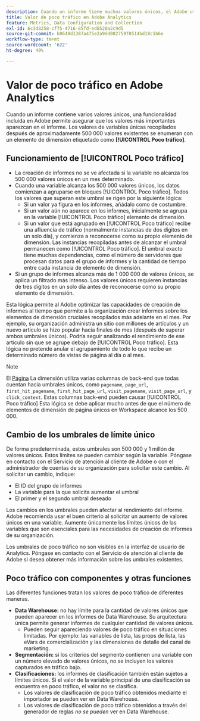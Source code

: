```yaml
---
description: Cuando un informe tiene muchos valores únicos, el Adobe utiliza el elemento de dimensión Poco tráfico para mejorar el rendimiento del informe.
title: Valor de poco tráfico en Adobe Analytics
feature: Metrics, Data Configuration and Collection
exl-id: 6c3d8258-cf75-4716-85fd-ed8520a2c9d5
source-git-commit: b8640d1387a475e2a9dd082759f0514bd18c1b6e
workflow-type: tm+mt
source-wordcount: '622'
ht-degree: 49%

---
```


# Valor de poco tráfico en Adobe Analytics

Cuando un informe contiene varios valores únicos, una funcionalidad incluida en Adobe permite asegurar que los valores más importantes aparezcan en el informe. Los valores de variables únicas recopilados después de aproximadamente 500 000 valores existentes se enumeran con un elemento de dimensión etiquetado como **[!UICONTROL Poco tráfico]**.

## Funcionamiento de [!UICONTROL Poco tráfico]

* La creación de informes no se ve afectada si la variable no alcanza los 500 000 valores únicos en un mes determinado.
* Cuando una variable alcanza los 500 000 valores únicos, los datos comienzan a agruparse en bloques [!UICONTROL Poco tráfico]. Todos los valores que superan este umbral se rigen por la siguiente lógica:
   * Si un valor ya figura en los informes, añádalo como de costumbre.
   * Si un valor aún no aparece en los informes, inicialmente se agrupa en la variable [!UICONTROL Poco tráfico] elemento de dimensión.
   * Si un valor que está agrupado en [!UICONTROL Poco tráfico] recibe una afluencia de tráfico (normalmente instancias de dos dígitos en un solo día), y comienza a reconocerse como su propio elemento de dimensión. Las instancias recopiladas antes de alcanzar el umbral permanecen como [!UICONTROL Poco tráfico]. El umbral exacto tiene muchas dependencias, como el número de servidores que procesan datos para el grupo de informes y la cantidad de tiempo entre cada instancia de elemento de dimensión.
* Si un grupo de informes alcanza más de 1 000 000 de valores únicos, se aplica un filtrado más intenso. Los valores únicos requieren instancias de tres dígitos en un solo día antes de reconocerse como su propio elemento de dimensión.

Esta lógica permite al Adobe optimizar las capacidades de creación de informes al tiempo que permite a la organización crear informes sobre los elementos de dimensión cruciales recopilados más adelante en el mes. Por ejemplo, su organización administra un sitio con millones de artículos y un nuevo artículo se hizo popular hacia finales de mes (después de superar ambos umbrales únicos). Podría seguir analizando el rendimiento de ese artículo sin que se agrupe debajo de [!UICONTROL Poco tráfico]. Esta lógica no pretende anular el agrupamiento de todo lo que recibe un determinado número de vistas de página al día o al mes.

>[!NOTE]
>El [Página](../components/dimensions/page.md) La dimensión utiliza varias columnas de back-end que todas cuentan hacia umbrales únicos, como `pagename`, `page_url`, `first_hit_pagename`, `first_hit_page_url`, `visit_pagename`, `visit_page_url`, y `click_context`. Estas columnas back-end pueden causar [!UICONTROL Poco tráfico] Esta lógica se debe aplicar mucho antes de que el número de elementos de dimensión de página únicos en Workspace alcance los 500 000.

## Cambio de los umbrales de límite único

De forma predeterminada, estos umbrales son 500 000 y 1 millón de valores únicos. Estos límites se pueden cambiar según la variable. Póngase en contacto con el Servicio de atención al cliente de Adobe o con el administrador de cuentas de su organización para solicitar este cambio. Al solicitar un cambio, indique:

* El ID del grupo de informes
* La variable para la que solicita aumentar el umbral
* El primer y el segundo umbral deseado

Los cambios en los umbrales pueden afectar al rendimiento del informe. Adobe recomienda usar el buen criterio al solicitar un aumento de valores únicos en una variable. Aumente únicamente los límites únicos de las variables que son esenciales para las necesidades de creación de informes de su organización.

Los umbrales de poco tráfico no son visibles en la interfaz de usuario de Analytics. Póngase en contacto con el Servicio de atención al cliente de Adobe si desea obtener más información sobre los umbrales existentes.

## Poco tráfico con componentes y otras funciones

Las diferentes funciones tratan los valores de poco tráfico de diferentes maneras.

* **Data Warehouse:** no hay límite para la cantidad de valores únicos que pueden aparecer en los informes de Data Warehouse. Su arquitectura única permite generar informes de cualquier cantidad de valores únicos.
   * Pueden seguir apareciendo valores de poco tráfico en situaciones limitadas. Por ejemplo: las variables de lista, las props de lista, las eVars de comercialización y las dimensiones de detalle del canal de marketing.
* **Segmentación:** si los criterios del segmento contienen una variable con un número elevado de valores únicos, no se incluyen los valores capturados en tráfico bajo.
* **Clasificaciones:** los informes de clasificación también están sujetos a límites únicos. Si el valor de la variable principal de una clasificación se encuentra en poco tráfico, el valor no se clasifica.
   * Los valores de clasificación de poco tráfico obtenidos mediante el importador se pueden ver en Data Warehouse. <!-- AN-115871 -->
   * Los valores de clasificación de poco tráfico obtenidos a través del generador de reglas *no se pueden* ver en Data Warehouse. <!-- AN-122872 -->
